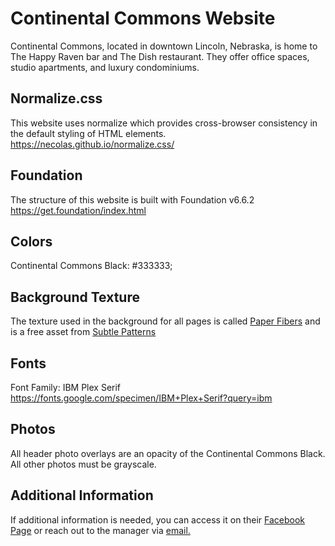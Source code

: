 # Continental Commons Website

Continental Commons, located in downtown Lincoln, Nebraska, is home to The Happy Raven bar and The Dish restaurant. They offer office spaces, studio apartments, and luxury condominiums.

## Normalize.css
This website uses normalize which provides cross-browser consistency in the default styling of HTML elements. <a href="https://necolas.github.io/normalize.css/" target="_blank">https://necolas.github.io/normalize.css/</a>

## Foundation
The structure of this website is built with Foundation v6.6.2 <br><a href="https://get.foundation/index.html" target="_blank">https://get.foundation/index.html</a>

## Colors
Continental Commons Black: #333333;

## Background Texture
The texture used in the background for all pages is called <a href="https://www.toptal.com/designers/subtlepatterns/paper-fibers/" target="_blank">Paper Fibers</a> and is a free asset from <a href="https://www.toptal.com/designers/subtlepatterns/" target="_blank">Subtle Patterns</a>

## Fonts
Font Family: IBM Plex Serif <br><a href="https://fonts.google.com/specimen/IBM+Plex+Serif?query=ibm" target="_blank">https://fonts.google.com/specimen/IBM+Plex+Serif?query=ibm</a>

## Photos
All header photo overlays are an opacity of the Continental Commons Black. All other photos must be grayscale.

## Additional Information
If additional information is needed, you can access it on their <a href="https://www.facebook.com/continentalcommonsbuilding/" target="_blank">Facebook Page</a> or reach out to the manager via <a href="mailto:continentalcommonsbuilding@gmail.com" target="_blank">email.</a>
